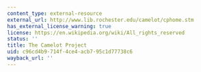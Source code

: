 ```yaml
---
content_type: external-resource
external_url: http://www.lib.rochester.edu/camelot/cphome.stm
has_external_license_warning: true
license: https://en.wikipedia.org/wiki/All_rights_reserved
status: ''
title: The Camelot Project
uid: c96cd4b9-714f-4ce4-acb7-95c1d77738c6
wayback_url: ''
---
```

